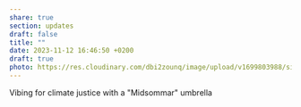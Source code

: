 ```yaml
---
share: true
section: updates
draft: false
title: ""
date: 2023-11-12 16:46:50 +0200
draft: true
photo: https://res.cloudinary.com/dbi2zounq/image/upload/v1699803988/sixmyf8niqpih1g7zhw7.jpg
---
```


Vibing for climate justice with a "Midsommar" umbrella
